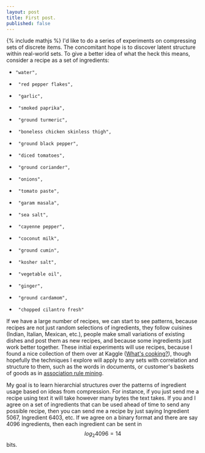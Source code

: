 ```yaml
---
layout: post
title: First post.
published: false
---
```

{% include mathjs %}
I'd like to do a series of experiments on compressing sets of discrete items.  The concomitant hope is to discover latent structure within real-world sets.  To give a better idea of what the heck this means, consider a recipe as a set of ingredients:
-     "water",
-      "red pepper flakes",
-      "garlic",
-      "smoked paprika",
-      "ground turmeric",
-      "boneless chicken skinless thigh",
-      "ground black pepper",
-      "diced tomatoes",
-      "ground coriander",
-      "onions",
-      "tomato paste",
-      "garam masala",
-      "sea salt",
-      "cayenne pepper",
-      "coconut milk",
-      "ground cumin",
-      "kosher salt",
-      "vegetable oil",
-      "ginger",
-      "ground cardamom",
-      "chopped cilantro fresh"

If we have a large number of recipes, we can start to see patterns, because recipes are not just random selections of ingredients, they follow cuisines (Indian, Italian, Mexican, etc.), people make small variations of existing dishes and post them as new recipes, and because some ingredients just work better together.  These initial experiments will use recipes, because I found a nice collection of them over at Kaggle ([What's cooking?](https://www.kaggle.com/c/whats-cooking)), though hopefully the techniques I explore will apply to any sets with correlation and structure to them, such as the words in documents, or customer's baskets of goods as in [association rule mining](https://en.wikipedia.org/wiki/Association_rule_learning).  

My goal is to learn hierarchial structures over the patterns of ingredient usage based on ideas from compression.  For instance, if you just send me a recipe using text it will take however many bytes the text takes.  If you and I agree on a set of ingredients that can be used ahead of time to send any possible recipe, then you can send me a recipe by just saying Ingredient 5067, Ingredient 6403, etc.  If we agree on a binary format and there are say 4096 ingredients, then each ingredient can be sent in $$log_2 4096=14$$ bits.
